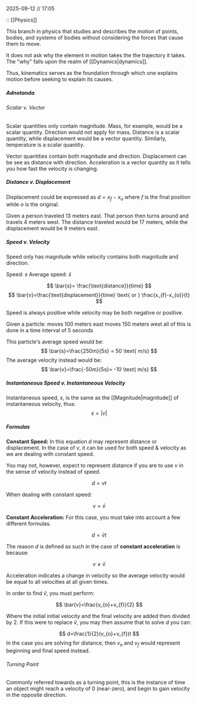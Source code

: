 2025-09-12 // 17:05

:: [[Physics]]

This branch in physics that studies and describes the motion of points, bodies, and systems of bodies without considering the forces that cause them to move.

It does not ask why the element in motion takes the the trajectory it takes. The "why" falls upon the realm of [[Dynamics|dynamics]].

Thus, kinematics serves as the foundation through which one explains motion before seeking to explain its causes.

##### Adnotanda

###### Scalar v. Vector

Scalar quantities only contain magnitude.
	Mass, for example, would be a scalar quantity. Direction would not apply for mass.
	Distance is a scalar quantity, while displacement would be a vector quantity.
	Similarly, temperature is a scalar quantity.


Vector quantities contain both magnitude and direction.
	Displacement can be see as distance with direction.
	Acceleration is a vector quantity as it tells you how fast the velocity is changing.

##### Distance v. Displacement

Displacement could be expressed as $d = x_{f}-x_{o}$ where $f$ is the final position while $o$ is the original.

Given a person traveled 13 meters east. That person then turns around and travels 4 meters west. The distance traveled would be 17 meters, while the displacement would be 9 meters east.

##### Speed v. Velocity

Speed only has magnitude while velocity contains both magnitude and direction.

Speed: $s$
Average speed: $\bar{s}$

$$
\bar{s}= \frac{\text{distance}}{time}
$$
$$
\bar{v}=\frac{\text{displacement}}{time} \text{ or } \frac{x_{f}-x_{o}}{t}
$$


Speed is always positive while velocity may be both negative or positive.

Given a particle:
	moves 100 meters east
	moves 150 meters west 
	all of this is done in a time interval of 5 seconds

This particle's average speed would be:
$$
\bar{s}=\frac{250m}{5s} = 50 \text{ m/s}
$$
The average velocity instead would be:
$$
\bar{v}=\frac{-50m}{5s}= -10 \text{ m/s}
$$

##### Instantaneous Speed v. Instantaneous Velocity

Instantaneous speed, $s$, is the same as the [[Magnitude|magnitude]] of instantaneous velocity, thus:
$$
s= |v|
$$

##### Formulas

**Constant Speed:** In this equation  $d$  may represent distance or displacement. In the case of $v$, it can be used for both speed & velocity as we are dealing with constant speed. 

You may not, however, expect to represent distance if you are to use $v$ in the sense of velocity instead of speed.

$$
d=vt
$$

When dealing with constant speed:

$$
v=\bar{v}
$$

**Constant Acceleration:** For this case, you must take into account a few different formulas.

$$
d=\bar{v}t
$$

The reason $d$ is defined as such in the case of **constant acceleration** is because:

$$
v\neq \bar{v}
$$

Acceleration indicates a change in velocity so the average velocity would be equal to all velocities at all given times.

In order to find $\bar{v}$, you must perform:

$$
\bar{v}=\frac{v_{o}+v_{f}}{2}
$$

Where the initial initial velocity and the final velocity are added then divided by 2. If this were to replace $\bar{v}$, you may then assume that to solve $d$ you can:

$$
d=\frac{1}{2}(v_{o}+v_{f})t
$$
In the case you are solving for distance, then $v_{o}$ and $v_{f}$ would represent beginning and final speed instead.

###### Turning Point

Commonly referred towards as a turning point, this is the instance of time an object might reach a velocity of 0 (near-zero), and begin to gain velocity in the opposite direction.